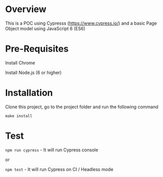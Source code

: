 # Overview

This is a POC using Cypresss (https://www.cypress.io/) and a basic Page Object model using JavaScript 6 (ES6)

# Pre-Requisites

Install Chrome

Install Node.js (6 or higher)

# Installation

Clone this project, go to the project folder and run the following command

`make install`

# Test

`npm run cypress` - It will run Cypress console

or

`npm test` - It will run Cypress on CI / Headless mode
